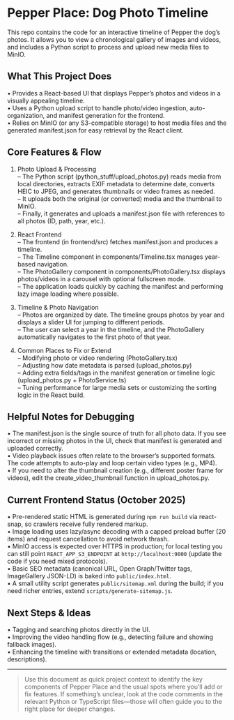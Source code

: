 # Pepper Place: Dog Photo Timeline

This repo contains the code for an interactive timeline of Pepper the dog’s photos. It allows you to view a chronological gallery of images and videos, and includes a Python script to process and upload new media files to MinIO.

## What This Project Does

• Provides a React-based UI that displays Pepper’s photos and videos in a visually appealing timeline.  
• Uses a Python upload script to handle photo/video ingestion, auto-organization, and manifest generation for the frontend.  
• Relies on MinIO (or any S3-compatible storage) to host media files and the generated manifest.json for easy retrieval by the React client.  

## Core Features & Flow

1. Photo Upload & Processing  
   – The Python script (python_stuff/upload_photos.py) reads media from local directories, extracts EXIF metadata to determine date, converts HEIC to JPEG, and generates thumbnails or video frames as needed.  
   – It uploads both the original (or converted) media and the thumbnail to MinIO.  
   – Finally, it generates and uploads a manifest.json file with references to all photos (ID, path, year, etc.).  

2. React Frontend  
   – The frontend (in frontend/src) fetches manifest.json and produces a timeline.  
   – The Timeline component in components/Timeline.tsx manages year-based navigation.  
   – The PhotoGallery component in components/PhotoGallery.tsx displays photos/videos in a carousel with optional fullscreen mode.  
   – The application loads quickly by caching the manifest and performing lazy image loading where possible.

3. Timeline & Photo Navigation  
   – Photos are organized by date. The timeline groups photos by year and displays a slider UI for jumping to different periods.  
   – The user can select a year in the timeline, and the PhotoGallery automatically navigates to the first photo of that year.  

4. Common Places to Fix or Extend  
   – Modifying photo or video rendering (PhotoGallery.tsx)  
   – Adjusting how date metadata is parsed (upload_photos.py)  
   – Adding extra fields/tags in the manifest generation or timeline logic (upload_photos.py + PhotoService.ts)  
   – Tuning performance for large media sets or customizing the sorting logic in the React build.  

## Helpful Notes for Debugging

• The manifest.json is the single source of truth for all photo data. If you see incorrect or missing photos in the UI, check that manifest is generated and uploaded correctly.  
• Video playback issues often relate to the browser’s supported formats. The code attempts to auto-play and loop certain video types (e.g., MP4).  
• If you need to alter the thumbnail creation (e.g., different poster frame for videos), edit the create_video_thumbnail function in upload_photos.py.  

## Current Frontend Status (October 2025)

• Pre-rendered static HTML is generated during `npm run build` via react-snap, so crawlers receive fully rendered markup.  
• Image loading uses lazy/async decoding with a capped preload buffer (20 items) and request cancellation to avoid network thrash.  
• MinIO access is expected over HTTPS in production; for local testing you can still point `REACT_APP_S3_ENDPOINT` at `http://localhost:9000` (update the code if you need mixed protocols).  
• Basic SEO metadata (canonical URL, Open Graph/Twitter tags, ImageGallery JSON-LD) is baked into `public/index.html`.  
• A small utility script generates `public/sitemap.xml` during the build; if you need richer entries, extend `scripts/generate-sitemap.js`.  

## Next Steps & Ideas

• Tagging and searching photos directly in the UI.  
• Improving the video handling flow (e.g., detecting failure and showing fallback images).  
• Enhancing the timeline with transitions or extended metadata (location, descriptions).  

---

> Use this document as quick project context to identify the key components of Pepper Place and the usual spots where you’ll add or fix features. If something’s unclear, look at the code comments in the relevant Python or TypeScript files—those will often guide you to the right place for deeper changes.
